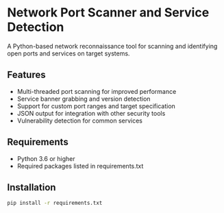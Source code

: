 # Network Port Scanner and Service Detection

A Python-based network reconnaissance tool for scanning and identifying open ports and services on target systems.

## Features

- Multi-threaded port scanning for improved performance
- Service banner grabbing and version detection
- Support for custom port ranges and target specification
- JSON output for integration with other security tools
- Vulnerability detection for common services

## Requirements

- Python 3.6 or higher
- Required packages listed in requirements.txt

## Installation
```bash
pip install -r requirements.txt

